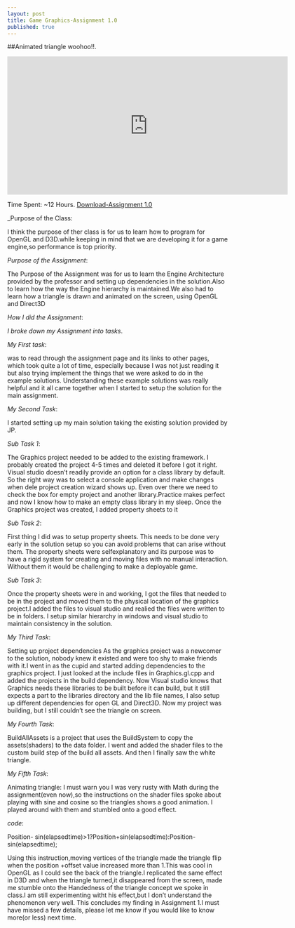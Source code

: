 ```yaml
---
layout: post
title: Game Graphics-Assignment 1.0
published: true
---
```



##Animated triangle woohoo!!.
<iframe width="640" height="315" src="https://www.cade.utah.edu/~gujjar/game.PNG" frameborder="0" allowfullscreen></iframe>

Time Spent: ~12 Hours.
[Download-Assignment 1.0](https://www.cade.utah.edu/~gujjar/game.zip)

_Purpose of the Class:

I think the purpose of ther class is for us to learn how to program for OpenGL and D3D.while keeping in mind that we are developing it for a game engine,so performance is top priority.

_Purpose of the Assignment_:

The Purpose of the Assignment was for us to learn the Engine Architecture provided by the professor
and setting up dependencies in the solution.Also to learn how the way the Engine hierarchy is
maintained.We also had to learn how a triangle is drawn and animated on the screen, using OpenGL and
Direct3D

_How I did the Assignment_:

_I broke down my Assignment into tasks_.

_My First task_:

was to read through the assignment page and its links to other pages, which took quite a lot of time,
especially because I was not just reading it but also trying implement the things that we were asked to
do in the example solutions. Understanding these example solutions was really helpful and it all came
together when I started to setup the solution for the main assignment.

_My Second Task_:

I started setting up my main solution taking the existing solution provided by JP.

_Sub Task 1_:

The Graphics project needed to be added to the existing framework. I probably created the
project 4-5 times and deleted it before I got it right. Visual studio doesn’t readily provide an
option for a class library by default. So the right way was to select a console application and
make changes when dele project creation wizard shows up. Even over there we need to check
the box for empty project and another library.Practice makes perfect and now I know how to
make an empty class library in my sleep. Once the Graphics project was created, I added
property sheets to it

_Sub Task 2_:

First thing I did was to setup property sheets. This needs to be done very early in the solution
setup so you can avoid problems that can arise without them. The property sheets were selfexplanatory
and its purpose was to have a rigid system for creating and moving files with no
manual interaction. Without them it would be challenging to make a deployable game.

_Sub Task 3_:

Once the property sheets were in and working, I got the files that needed to be in the project
and moved them to the physical location of the graphics project.I added the files to visual studio
and realied the files were written to be in folders. I setup similar hierarchy in windows and visual
studio to maintain consistency in the solution.

_My Third Task_:

Setting up project dependencies As the graphics project was a newcomer to the solution,
nobody knew it existed and were too shy to make friends with it.I went in as the cupid and started
adding dependencies to the graphics project. I just looked at the include files in Graphics.gl.cpp and
added the projects in the build dependency.
Now Visual studio knows that Graphics needs these libraries to be built before it can build, but it still
expects a part to the libraries directory and the lib file names, I also setup up different dependencies for
open GL and Direct3D.
Now my project was building, but I still couldn’t see the triangle on screen.

_My Fourth Task_:

BuildAllAssets is a project that uses the BuildSystem to copy the assets(shaders) to the data folder. I
went and added the shader files to the custom build step of the build all assets. And then I finally saw
the white triangle.

_My Fifth Task_:

Animating triangle: I must warn you I was very rusty with Math during the assignment(even now),so the instructions on the
shader files spoke about playing with sine and cosine so the triangles shows a good animation. I played
around with them and stumbled onto a good effect.

_code_:

Position- sin(elapsedtime)>1?Position+sin(elapsedtime):Position-sin(elapsedtime);

Using this instruction,moving vertices of the triangle made the triangle flip when the position +offset
value increased more than 1.This was cool in OpenGL as I could see the back of the triangle.I replicated
the same effect in D3D and when the triangle turned,it disappeared from the screen, made me stumble
onto the Handedness of the triangle concept we spoke in class.I am still experimenting witht his
effect,but I don’t understand the phenomenon very well.
This concludes my finding in Assignment 1.I must have missed a few details, please let me know if you
would like to know more(or less) next time.
